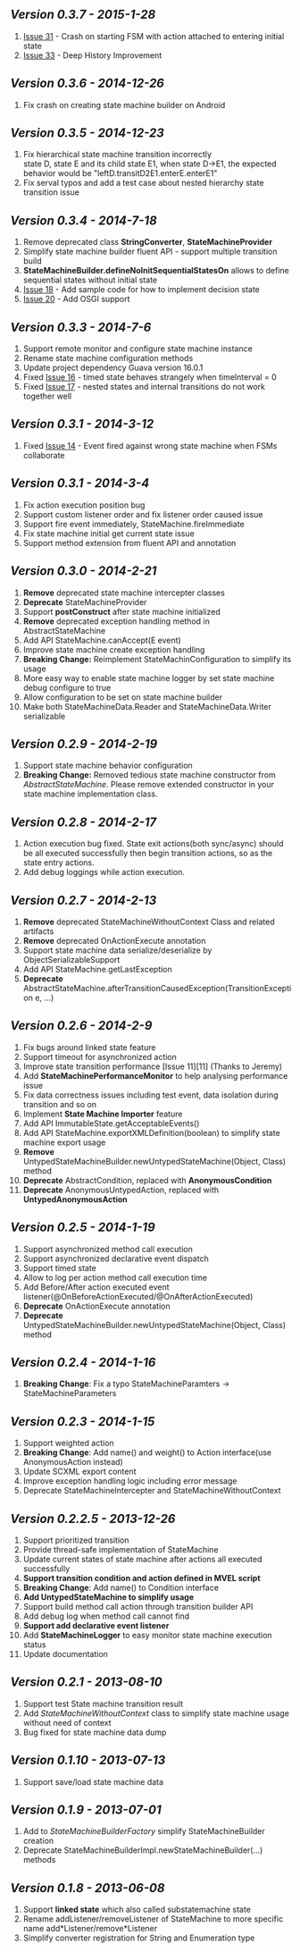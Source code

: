 *Version 0.3.7 - 2015-1-28*  
---
1. [Issue 31](https://github.com/hekailiang/squirrel/issues/31) - Crash on starting FSM with action attached to entering initial state
2. [Issue 33](https://github.com/hekailiang/squirrel/issues/33) -  Deep History Improvement 

*Version 0.3.6 - 2014-12-26*  
---
1. Fix crash on creating state machine builder on Android  

*Version 0.3.5 - 2014-12-23*  
---
1. Fix hierarchical state machine transition incorrectly  
		state D, state E and its child state E1, when state D->E1, the expected behavior would be "leftD.transitD2E1.enterE.enterE1"  
2. Fix serval typos and add a test case about nested hierarchy state transition issue  

*Version 0.3.4 - 2014-7-18*
---  
1. Remove deprecated class **StringConverter**, **StateMachineProvider**
2. Simplify state machine builder fluent API - support multiple transition build
3. **StateMachineBuilder.defineNoInitSequentialStatesOn** allows to define sequential states without initial state
4. [Issue 18](https://github.com/hekailiang/squirrel/pull/18) - Add sample code for how to implement decision state
5. [Issue 20](https://github.com/hekailiang/squirrel/pull/20) - Add OSGI support

*Version 0.3.3 - 2014-7-6*
---
1. Support remote monitor and configure state machine instance
2. Rename state machine configuration methods
3. Update project dependency Guava version 16.0.1
4. Fixed [Issue 16](https://github.com/hekailiang/squirrel/issues/16) - timed state behaves strangely when timeInterval = 0
5. Fixed [Issue 17](https://github.com/hekailiang/squirrel/issues/17) - nested states and internal transitions do not work together well


*Version 0.3.1 - 2014-3-12* 
---
1. Fixed [Issue 14](https://github.com/hekailiang/squirrel/issues/14) - Event fired against wrong state machine when FSMs collaborate   

*Version 0.3.1 - 2014-3-4*  
---
1. Fix action execution position bug  
2. Support custom listener order and fix listener order caused issue  
3. Support fire event immediately, StateMachine.fireImmediate  
4. Fix state machine initial get current state issue  
5. Support method extension from fluent API and annotation  

*Version 0.3.0 - 2014-2-21*
---
1. **Remove** deprecated state machine intercepter classes  
2. **Deprecate** StateMachineProvider  
3. Support **postConstruct** after state machine initialized  
4. **Remove** deprecated exception handling method in AbstractStateMachine  
5. Add API StateMachine.canAccept(E event)  
6. Improve state machine create exception handling  
7. **Breaking Change:** Reimplement StateMachinConfiguration to simplify its usage    
8. More easy way to enable state machine logger by set state machine debug configure to true  
9. Allow configuration to be set on state machine builder  
10. Make both StateMachineData.Reader and StateMachineData.Writer serializable  

*Version 0.2.9 - 2014-2-19*
---
1. Support state machine behavior configuration  
2. **Breaking Change:** Removed tedious state machine constructor from *AbstractStateMachine*. Please remove extended constructor in your state machine implementation class.  

*Version 0.2.8 - 2014-2-17*
--- 
1. Action execution bug fixed. State exit actions(both sync/async) should be all executed successfully then begin transition actions, so as the state entry actions.   
2. Add debug loggings while action execution.

*Version 0.2.7 - 2014-2-13*  
---
1. **Remove** deprecated StateMachineWithoutContext Class and related artifacts  
2. **Remove** deprecated OnActionExecute annotation  
3. Support state machine data serialize/deserialize by ObjectSerializableSupport  
4. Add API StateMachine.getLastException  
5. **Deprecate** AbstractStateMachine.afterTransitionCausedException(TransitionException e, ...)  

*Version 0.2.6 - 2014-2-9*  
---
1. Fix bugs around linked state feature  
2. Support timeout for asynchronized action  
3. Improve state transition performance [Issue 11][11] (Thanks to Jeremy)  
4. Add **StateMachinePerformanceMonitor** to help analysing performance issue  
5. Fix data correctness issues including test event, data isolation during transition and so on  
6. Implement **State Machine Importer** feature  
7. Add API ImmutableState.getAcceptableEvents()  
8. Add API StateMachine.exportXMLDefinition(boolean) to simplify state machine export usage   
9. **Remove** UntypedStateMachineBuilder.newUntypedStateMachine(Object, Class) method  
10. **Deprecate** AbstractCondition, replaced with **AnonymousCondition**  
11. **Deprecate** AnonymousUntypedAction, replaced with **UntypedAnonymousAction**  
  
*Version 0.2.5 - 2014-1-19*  
---
1. Support asynchronized method call execution  
2. Support asynchronized declarative event dispatch  
3. Support timed state  
4. Allow to log per action method call execution time  
5. Add Before/After action executed event listener(@OnBeforeActionExecuted/@OnAfterActionExecuted)  
6. **Deprecate** OnActionExecute annotation  
7. **Deprecate** UntypedStateMachineBuilder.newUntypedStateMachine(Object, Class<T>) method  

*Version 0.2.4 - 2014-1-16*  
---
1. **Breaking Change**: Fix a typo StateMachineParamters -> StateMachineParameters  

*Version 0.2.3 - 2014-1-15*  
---
1. Support weighted action  
2. **Breaking Change**: Add name() and weight() to Action interface(use AnonymousAction instead)  
3. Update SCXML export content  
4. Improve exception handling logic including error message  
5. Deprecate StateMachineIntercepter and StateMachineWithoutContext  

*Version 0.2.2.5 - 2013-12-26*  
---
1. Support prioritized transition  
2. Provide thread-safe implementation of StateMachine  
3. Update current states of state machine after actions all executed successfully  
4. **Support transition condition and action defined in MVEL script**  
5. **Breaking Change**: Add name() to Condition interface  
6. **Add UntypedStateMachine to simplify usage**  
7. Support build method call action through transition builder API  
8. Add debug log when method call cannot find  
9. **Support add declarative event listener**  
10. Add **StateMachineLogger** to easy monitor state machine execution status  
11. Update documentation

*Version 0.2.1 - 2013-08-10*  
---
1. Support test State machine transition result  
2. Add *StateMachineWithoutContext* class to simplify state machine usage without need of context  
3. Bug fixed for state machine data dump

*Version 0.1.10 - 2013-07-13*  
---
1. Support save/load state machine data
  
*Version 0.1.9  - 2013-07-01*  
---
1. Add to *StateMachineBuilderFactory* simplify StateMachineBuilder creation  
2. Deprecate StateMachineBuilderImpl.newStateMachineBuilder(...) methods
 
*Version 0.1.8  - 2013-06-08*  
---
1. Support **linked state** which also called substatemachine state  
2. Rename addListener/removeListener of StateMachine to more specific name add\*Listener/remove\*Listener  
3. Simplify converter registration for String and Enumeration type  
 
